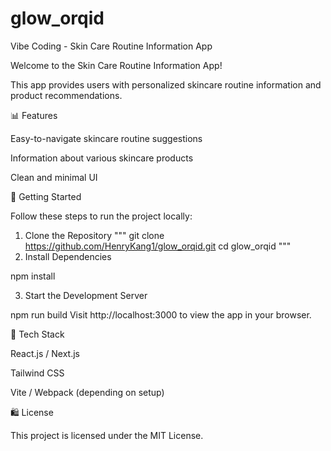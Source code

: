 # glow_orqid
Vibe Coding - Skin Care Routine Information App

Welcome to the Skin Care Routine Information App!

This app provides users with personalized skincare routine information and product recommendations.

📊 Features

Easy-to-navigate skincare routine suggestions

Information about various skincare products

Clean and minimal UI

💪 Getting Started

Follow these steps to run the project locally:

1. Clone the Repository
"""
git clone https://github.com/HenryKang1/glow_orqid.git
cd glow_orqid
"""
2. Install Dependencies

npm install

3. Start the Development Server

npm run build
Visit http://localhost:3000 to view the app in your browser.

🚀 Tech Stack

React.js / Next.js

Tailwind CSS

Vite / Webpack (depending on setup)

🛍️ License

This project is licensed under the MIT License.
